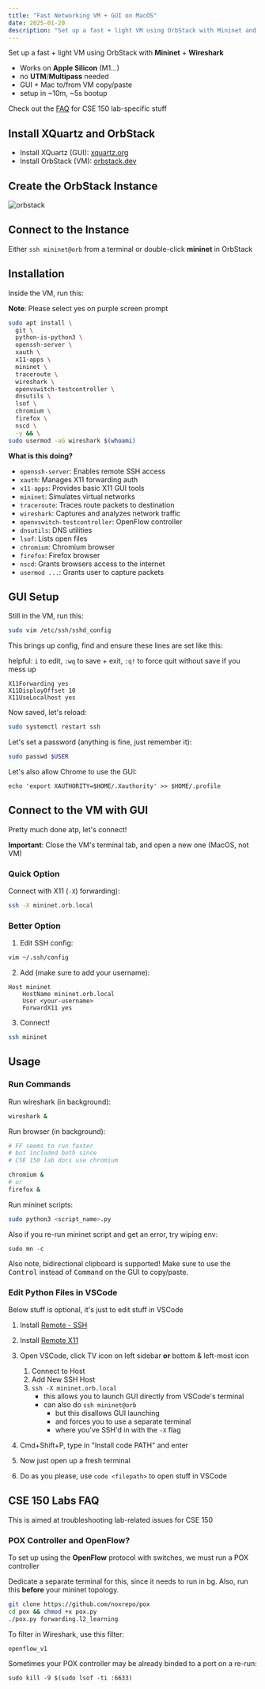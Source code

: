 ```yaml
---
title: "Fast Networking VM + GUI on MacOS"
date: 2025-01-20
description: "Set up a fast + light VM using OrbStack with Mininet and Wireshark"
---
```


Set up a fast + light VM using OrbStack with **Mininet** + **Wireshark**

- Works on **Apple Silicon** (M1...)
- no **UTM**/**Multipass** needed
- GUI + Mac to/from VM copy/paste
- setup in ~10m, ~5s bootup

Check out the [FAQ](#faq) for CSE 150 lab-specific stuff

## Install XQuartz and OrbStack

- Install XQuartz (GUI): [xquartz.org](https://www.xquartz.org/)
- Install OrbStack (VM): [orbstack.dev](https://orbstack.dev)

## Create the OrbStack Instance

![orbstack](orbstack.png)

## Connect to the Instance

Either `ssh mininet@orb` from a terminal or double-click **mininet** in OrbStack

## Installation

Inside the VM, run this:

**Note**: Please select yes on purple screen prompt

```bash
sudo apt install \
  git \
  python-is-python3 \
  openssh-server \
  xauth \
  x11-apps \
  mininet \
  traceroute \
  wireshark \
  openvswitch-testcontroller \
  dnsutils \
  lsof \
  chromium \
  firefox \
  nscd \
  -y && \
sudo usermod -aG wireshark $(whoami)
```

**What is this doing?**

- `openssh-server`: Enables remote SSH access
- `xauth`: Manages X11 forwarding auth
- `x11-apps`: Provides basic X11 GUI tools
- `mininet`: Simulates virtual networks
- `traceroute`: Traces route packets to destination
- `wireshark`: Captures and analyzes network traffic
- `openvswitch-testcontroller`: OpenFlow controller
- `dnsutils`: DNS utilities
- `lsof`: Lists open files
- `chromium`: Chromium browser
- `firefox`: Firefox browser
- `nscd`: Grants browsers access to the internet
- `usermod ...`: Grants user to capture packets

## GUI Setup

Still in the VM, run this:

```bash
sudo vim /etc/ssh/sshd_config
```

This brings up config, find and ensure these lines are set like this:

helpful: `i` to edit, `:wq` to save + exit, `:q!` to force quit without save if you mess up

```plaintext
X11Forwarding yes
X11DisplayOffset 10
X11UseLocalhost yes
```

Now saved, let's reload:

```bash
sudo systemctl restart ssh
```

Let's set a password (anything is fine, just remember it):

```bash
sudo passwd $USER
```

Let's also allow Chrome to use the GUI:

```
echo 'export XAUTHORITY=$HOME/.Xauthority' >> $HOME/.profile
```

## Connect to the VM with GUI

Pretty much done atp, let's connect!

**Important**: Close the VM's terminal tab, and open a new one (MacOS, not VM)

### **Quick Option**

Connect with X11 (`-X`) forwarding):

```bash
ssh -X mininet.orb.local
```

### **Better Option**

1. Edit SSH config:

```bash
vim ~/.ssh/config
```

2. Add (make sure to add your username):

```
Host mininet
    HostName mininet.orb.local
    User <your-username>
    ForwardX11 yes
```

3. Connect!

```bash
ssh mininet
```

## Usage

### **Run Commands**

Run wireshark (in background):

```bash
wireshark &
```

Run browser (in background):

```bash
# FF seems to run faster
# but included both since
# CSE 150 lab docs use chromium

chromium &
# or
firefox &
```

Run mininet scripts:

```bash
sudo python3 <script_name>.py
```

Also if you re-run mininet script and get an error, try wiping env:

```
sudo mn -c
```

Also note, bidirectional clipboard is supported! Make sure to use the <kbd>Control</kbd> instead of <kbd>Command</kbd> on the GUI to copy/paste.

### **Edit Python Files in VSCode**

Below stuff is optional, it's just to edit stuff in VSCode

1. Install [Remote - SSH](https://marketplace.visualstudio.com/items?itemName=ms-vscode-remote.remote-ssh)
2. Install [Remote X11](https://marketplace.visualstudio.com/items?itemName=spadin.remote-x11-ssh)
3. Open VSCode, click TV icon on left sidebar **or** bottom & left-most icon

   1. Connect to Host
   2. Add New SSH Host
   3. `ssh -X mininet.orb.local`
      - this allows you to launch GUI directly from VSCode's terminal
      - can also do `ssh mininet@orb`
        - but this disallows GUI launching
        - and forces you to use a separate terminal
        - where you've SSH'd in with the `-X` flag

4. Cmd+Shift+P, type in "Install code PATH" and enter
5. Now just open up a fresh terminal
6. Do as you please, use `code <filepath>` to open stuff in VSCode

## CSE 150 Labs FAQ

This is aimed at troubleshooting lab-related issues for CSE 150

### POX Controller and OpenFlow?

To set up using the **OpenFlow** protocol with switches, we must run a POX controller

Dedicate a separate terminal for this, since it needs to run in bg. Also, run this **before** your mininet topology.

```bash
git clone https://github.com/noxrepo/pox
cd pox && chmod +x pox.py
./pox.py forwarding.l2_learning
```

To filter in Wireshark, use this filter:

```
openflow_v1
```

Sometimes your POX controller may be already binded to a port on a re-run:

```
sudo kill -9 $(sudo lsof -ti :6633)
```
